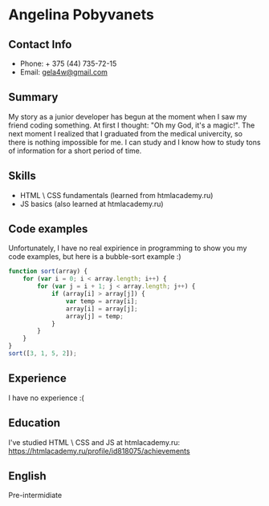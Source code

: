 # Angelina Pobyvanets

## Contact Info
- Phone: + 375 (44) 735-72-15
- Email: gela4w@gmail.com

## Summary
My story as a junior developer has begun at the moment when I saw my friend coding something. At first I thought: "Oh my God, it's a magic!". The next moment I realized that I graduated from the medical univercity, so there is nothing impossible for me. I can study and I know how to study tons of information for a short period of time. 

## Skills
- HTML \ CSS fundamentals (learned from htmlacademy.ru)
- JS basics (also learned at htmlacademy.ru)

## Code examples
Unfortunately, I have no real expirience in programming to show you my code examples, but here is a bubble-sort example :)

```javascript
function sort(array) {
    for (var i = 0; i < array.length; i++) {
        for (var j = i + 1; j < array.length; j++) {
            if (array[i] > array[j]) {
                var temp = array[i];
                array[i] = array[j];
                array[j] = temp;
            }
        }
    }
}
sort([3, 1, 5, 2]);
```

## Experience
I have no experience :(

## Education 
I've studied HTML \ CSS and JS at htmlacademy.ru:
https://htmlacademy.ru/profile/id818075/achievements

## English
Pre-intermidiate